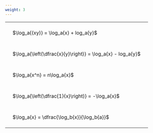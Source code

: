 ```yaml
---
weight: 3
---
```


<style type="text/css">
#T_f62ff th.col_heading {
  text-align: left;
  font-size: 1em;
}
#T_f62ff td {
  text-align: left;
  font-size: 1em;
  padding: 1.5em;
}
</style>
<table id="T_f62ff">
  <thead>
  </thead>
  <tbody>
    <tr>
      <td id="T_f62ff_row0_col0" class="data row0 col0" >$\log_a{(xy)} = \log_a{x} + log_a{y}$</td>
    </tr>
    <tr>
      <td id="T_f62ff_row1_col0" class="data row1 col0" >$\log_a{\left(\dfrac{x}{y}\right)} = \log_a{x} - log_a{y}$</td>
    </tr>
    <tr>
      <td id="T_f62ff_row2_col0" class="data row2 col0" >$\log_a{x^n} = n\log_a{x}$</td>
    </tr>
    <tr>
      <td id="T_f62ff_row3_col0" class="data row3 col0" >$\log_a{\left(\dfrac{1}{x}\right)} = -\log_a{x}$</td>
    </tr>
    <tr>
      <td id="T_f62ff_row4_col0" class="data row4 col0" >$\log_a{x} = \dfrac{\log_b{x}}{\log_b{a}}$</td>
    </tr>
  </tbody>
</table>
